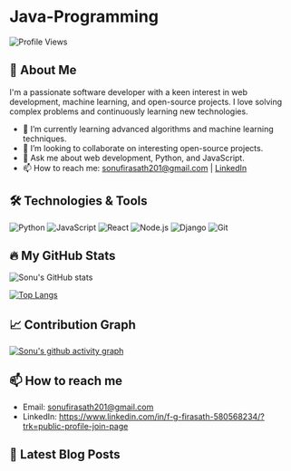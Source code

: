 # Java-Programming

![Profile Views](https://komarev.com/ghpvc/?username=SonuFirasath)

## 🚀 About Me

I'm a passionate software developer with a keen interest in web development, machine learning, and open-source projects. I love solving complex problems and continuously learning new technologies.

- 🌱 I’m currently learning advanced algorithms and machine learning techniques.
- 👯 I’m looking to collaborate on interesting open-source projects.
- 💬 Ask me about web development, Python, and JavaScript.
- 📫 How to reach me: sonufirasath201@gmail.com | [LinkedIn](https://www.linkedin.com/in/f-g-firasath-580568234/?trk=public-profile-join-page)

## 🛠️ Technologies & Tools

![Python](https://img.shields.io/badge/-Python-333?style=flat&logo=python)
![JavaScript](https://img.shields.io/badge/-JavaScript-333?style=flat&logo=javascript)
![React](https://img.shields.io/badge/-React-333?style=flat&logo=react)
![Node.js](https://img.shields.io/badge/-Node.js-333?style=flat&logo=node.js)
![Django](https://img.shields.io/badge/-Django-333?style=flat&logo=django)
![Git](https://img.shields.io/badge/-Git-333?style=flat&logo=git)

## 🔥 My GitHub Stats

![Sonu's GitHub stats](https://github-readme-stats.vercel.app/api?username=SonuFirasath&show_icons=true&theme=radical)

[![Top Langs](https://github-readme-stats.vercel.app/api/top-langs/?username=SonuFirasath&layout=compact&theme=radical)](https://github.com/anuraghazra/github-readme-stats)

## 📈 Contribution Graph

[![Sonu's github activity graph](https://activity-graph.herokuapp.com/graph?username=SonuFirasath&theme=react-dark)](https://github.com/ashutosh00710/github-readme-activity-graph)

## 📫 How to reach me

- Email: sonufirasath201@gmail.com
- LinkedIn: https://www.linkedin.com/in/f-g-firasath-580568234/?trk=public-profile-join-page

## 📝 Latest Blog Posts

<!-- BLOG-POST-LIST:START -->
<!-- BLOG-POST-LIST:END -->

<!--
**SonuFirasath/Java-Programming** is a ✨ _special_ ✨ repository because its `README.md` (this file) appears on your GitHub profile.
-->
